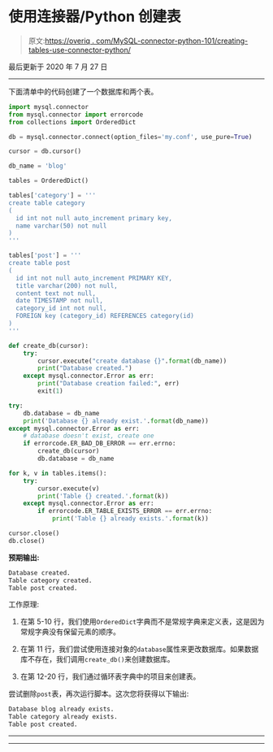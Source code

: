 # 使用连接器/Python 创建表

> 原文:[https://overiq . com/MySQL-connector-python-101/creating-tables-use-connector-python/](https://overiq.com/mysql-connector-python-101/creating-tables-using-connector-python/)

最后更新于 2020 年 7 月 27 日

* * *

下面清单中的代码创建了一个数据库和两个表。

```py
import mysql.connector
from mysql.connector import errorcode
from collections import OrderedDict

db = mysql.connector.connect(option_files='my.conf', use_pure=True)

cursor = db.cursor()

db_name = 'blog'

tables = OrderedDict()

tables['category'] = '''
create table category
(
  id int not null auto_increment primary key,
  name varchar(50) not null
)
'''

tables['post'] = '''
create table post
(
  id int not null auto_increment PRIMARY KEY,
  title varchar(200) not null,
  content text not null,
  date TIMESTAMP not null,
  category_id int not null,
  FOREIGN key (category_id) REFERENCES category(id)
)
'''

def create_db(cursor):
    try:
        cursor.execute("create database {}".format(db_name))
        print("Database created.")
    except mysql.connector.Error as err:
        print("Database creation failed:", err)
        exit(1)

try:
    db.database = db_name
    print('Database {} already exist.'.format(db_name))
except mysql.connector.Error as err:
    # database doesn't exist, create one
    if errorcode.ER_BAD_DB_ERROR == err.errno:
        create_db(cursor)
        db.database = db_name

for k, v in tables.items():
    try:
        cursor.execute(v)
        print('Table {} created.'.format(k))
    except mysql.connector.Error as err:
        if errorcode.ER_TABLE_EXISTS_ERROR == err.errno:
            print('Table {} already exists.'.format(k))

cursor.close()
db.close()

```

**预期输出:**

```py
Database created.
Table category created.
Table post created.

```

工作原理:

1.  在第 5-10 行，我们使用`OrderedDict`字典而不是常规字典来定义表，这是因为常规字典没有保留元素的顺序。

2.  在第 11 行，我们尝试使用连接对象的`database`属性来更改数据库。如果数据库不存在，我们调用`create_db()`来创建数据库。

3.  在第 12-20 行，我们通过循环表字典中的项目来创建表。

尝试删除`post`表，再次运行脚本。这次您将获得以下输出:

```py
Database blog already exists.
Table category already exists.
Table post created.

```

* * *

* * *
